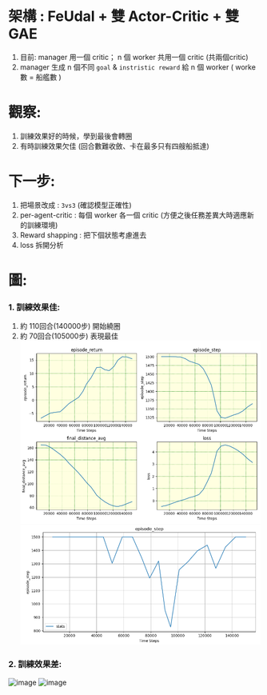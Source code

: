 # 架構 : FeUdal + 雙 Actor-Critic + 雙 GAE
1. 目前: manager 用一個 critic； n 個 worker 共用一個 critic (共兩個critic)
2. manager 生成 n 個不同 `goal` & `instristic reward` 給 n 個 worker ( worke數 = 船艦數 )

# 觀察:
1. 訓練效果好的時候，學到最後會轉圈
2. 有時訓練效果欠佳 (回合數難收斂、卡在最多只有四艘船抵達)

# 下一步:
1. 把場景改成 : `3vs3` (確認模型正確性)
2. per-agent-critic : 每個 worker 各一個 critic (方便之後任務差異大時適應新的訓練環境)
3. Reward shapping : 把下個狀態考慮進去
4. loss 拆開分析

# 圖:
### 1. 訓練效果佳:
1. 約 110回合(140000步) 開始繞圈
2. 約 70回合(105000步) 表現最佳
![image](https://github.com/Yuu-Hsuan/CMO/blob/main/5vs5_new/0709_1035/graph/1.png)
![image](https://github.com/Yuu-Hsuan/CMO/blob/main/5vs5_new/0709_1035/graph/2.png)

### 2. 訓練效果差:
![image]()
![image]()
